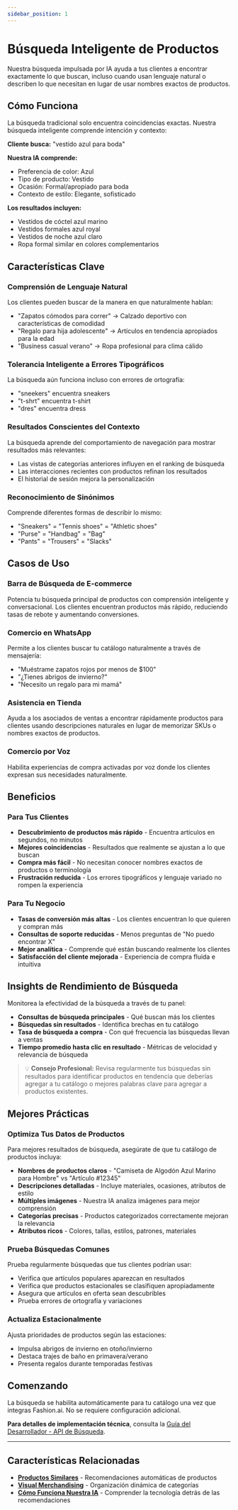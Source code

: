 ```yaml
---
sidebar_position: 1
---
```


# Búsqueda Inteligente de Productos

Nuestra búsqueda impulsada por IA ayuda a tus clientes a encontrar exactamente lo que buscan, incluso cuando usan lenguaje natural o describen lo que necesitan en lugar de usar nombres exactos de productos.

## Cómo Funciona

La búsqueda tradicional solo encuentra coincidencias exactas. Nuestra búsqueda inteligente comprende intención y contexto:

**Cliente busca:** "vestido azul para boda"

**Nuestra IA comprende:**
- Preferencia de color: Azul
- Tipo de producto: Vestido
- Ocasión: Formal/apropiado para boda
- Contexto de estilo: Elegante, sofisticado

**Los resultados incluyen:**
- Vestidos de cóctel azul marino
- Vestidos formales azul royal
- Vestidos de noche azul claro
- Ropa formal similar en colores complementarios

## Características Clave

### Comprensión de Lenguaje Natural

Los clientes pueden buscar de la manera en que naturalmente hablan:
- "Zapatos cómodos para correr" → Calzado deportivo con características de comodidad
- "Regalo para hija adolescente" → Artículos en tendencia apropiados para la edad
- "Business casual verano" → Ropa profesional para clima cálido

### Tolerancia Inteligente a Errores Tipográficos

La búsqueda aún funciona incluso con errores de ortografía:
- "sneekers" encuentra sneakers
- "t-shrt" encuentra t-shirt
- "dres" encuentra dress

### Resultados Conscientes del Contexto

La búsqueda aprende del comportamiento de navegación para mostrar resultados más relevantes:
- Las vistas de categorías anteriores influyen en el ranking de búsqueda
- Las interacciones recientes con productos refinan los resultados
- El historial de sesión mejora la personalización

### Reconocimiento de Sinónimos

Comprende diferentes formas de describir lo mismo:
- "Sneakers" = "Tennis shoes" = "Athletic shoes"
- "Purse" = "Handbag" = "Bag"
- "Pants" = "Trousers" = "Slacks"

## Casos de Uso

### Barra de Búsqueda de E-commerce

Potencia tu búsqueda principal de productos con comprensión inteligente y conversacional. Los clientes encuentran productos más rápido, reduciendo tasas de rebote y aumentando conversiones.

### Comercio en WhatsApp

Permite a los clientes buscar tu catálogo naturalmente a través de mensajería:
- "Muéstrame zapatos rojos por menos de $100"
- "¿Tienes abrigos de invierno?"
- "Necesito un regalo para mi mamá"

### Asistencia en Tienda

Ayuda a los asociados de ventas a encontrar rápidamente productos para clientes usando descripciones naturales en lugar de memorizar SKUs o nombres exactos de productos.

### Comercio por Voz

Habilita experiencias de compra activadas por voz donde los clientes expresan sus necesidades naturalmente.

## Beneficios

### Para Tus Clientes

- **Descubrimiento de productos más rápido** - Encuentra artículos en segundos, no minutos
- **Mejores coincidencias** - Resultados que realmente se ajustan a lo que buscan
- **Compra más fácil** - No necesitan conocer nombres exactos de productos o terminología
- **Frustración reducida** - Los errores tipográficos y lenguaje variado no rompen la experiencia

### Para Tu Negocio

- **Tasas de conversión más altas** - Los clientes encuentran lo que quieren y compran más
- **Consultas de soporte reducidas** - Menos preguntas de "No puedo encontrar X"
- **Mejor analítica** - Comprende qué están buscando realmente los clientes
- **Satisfacción del cliente mejorada** - Experiencia de compra fluida e intuitiva

## Insights de Rendimiento de Búsqueda

Monitorea la efectividad de la búsqueda a través de tu panel:

- **Consultas de búsqueda principales** - Qué buscan más los clientes
- **Búsquedas sin resultados** - Identifica brechas en tu catálogo
- **Tasa de búsqueda a compra** - Con qué frecuencia las búsquedas llevan a ventas
- **Tiempo promedio hasta clic en resultado** - Métricas de velocidad y relevancia de búsqueda

> 💡 **Consejo Profesional:** Revisa regularmente tus búsquedas sin resultados para identificar productos en tendencia que deberías agregar a tu catálogo o mejores palabras clave para agregar a productos existentes.

## Mejores Prácticas

### Optimiza Tus Datos de Productos

Para mejores resultados de búsqueda, asegúrate de que tu catálogo de productos incluya:

- **Nombres de productos claros** - "Camiseta de Algodón Azul Marino para Hombre" vs "Artículo #12345"
- **Descripciones detalladas** - Incluye materiales, ocasiones, atributos de estilo
- **Múltiples imágenes** - Nuestra IA analiza imágenes para mejor comprensión
- **Categorías precisas** - Productos categorizados correctamente mejoran la relevancia
- **Atributos ricos** - Colores, tallas, estilos, patrones, materiales

### Prueba Búsquedas Comunes

Prueba regularmente búsquedas que tus clientes podrían usar:
- Verifica que artículos populares aparezcan en resultados
- Verifica que productos estacionales se clasifiquen apropiadamente
- Asegura que artículos en oferta sean descubribles
- Prueba errores de ortografía y variaciones

### Actualiza Estacionalmente

Ajusta prioridades de productos según las estaciones:
- Impulsa abrigos de invierno en otoño/invierno
- Destaca trajes de baño en primavera/verano
- Presenta regalos durante temporadas festivas

## Comenzando

La búsqueda se habilita automáticamente para tu catálogo una vez que integras Fashion.ai. No se requiere configuración adicional.

**Para detalles de implementación técnica**, consulta la [Guía del Desarrollador - API de Búsqueda](../../../developer-guide/recommendations-search/search/).

---

## Características Relacionadas

- **[Productos Similares](../#-productos-similares)** - Recomendaciones automáticas de productos
- **[Visual Merchandising](../#-visual-merchandising)** - Organización dinámica de categorías
- **[Cómo Funciona Nuestra IA](../how-our-ai-works)** - Comprender la tecnología detrás de las recomendaciones
